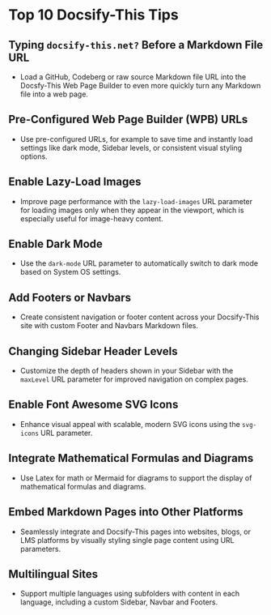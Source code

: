 # Top 10 Docsify-This Tips

## Typing `docsify-this.net?` Before a Markdown File URL

- Load a GitHub, Codeberg or raw source Markdown file URL into the Docsfy-This Web Page Builder to even more quickly turn any Markdown file into a web page.

## Pre-Configured Web Page Builder (WPB) URLs

- Use pre-configured URLs, for example to save time and instantly load settings like dark mode, Sidebar levels, or consistent visual styling options.

## Enable Lazy-Load Images

- Improve page performance with the `lazy-load-images` URL parameter for loading images only when they appear in the viewport, which is especially useful for image-heavy content.

## Enable Dark Mode

- Use the `dark-mode` URL parameter to automatically switch to dark mode based on System OS settings.

## Add Footers or Navbars

- Create consistent navigation or footer content across your Docsify-This site with custom Footer and Navbars Markdown files.

## Changing Sidebar Header Levels

- Customize the depth of headers shown in your Sidebar with the `maxLevel` URL parameter for improved navigation on complex pages.

## Enable Font Awesome SVG Icons

- Enhance visual appeal with scalable, modern SVG icons using the `svg-icons` URL parameter.

## Integrate Mathematical Formulas and Diagrams

- Use Latex for math or Mermaid for diagrams to support the display of mathematical formulas and diagrams.

## Embed Markdown Pages into Other Platforms

- Seamlessly integrate and Docsify-This pages into websites, blogs, or LMS platforms by visually styling single page content using URL parameters.

## Multilingual Sites

- Support multiple languages using subfolders with content in each language, including a custom Sidebar, Navbar and Footers.

